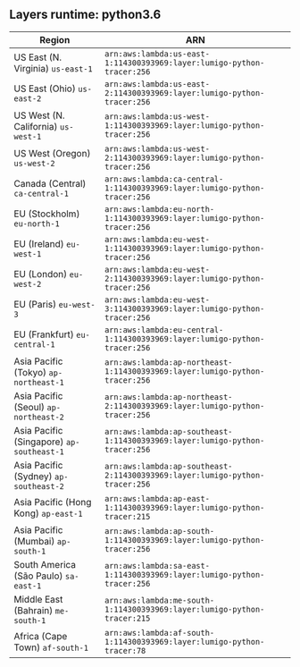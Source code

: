 Layers runtime: python3.6
----
| Region | ARN |
| --- | --- |
|US East (N. Virginia)  `us-east-1`|`arn:aws:lambda:us-east-1:114300393969:layer:lumigo-python-tracer:256`|
|US East (Ohio)  `us-east-2`|`arn:aws:lambda:us-east-2:114300393969:layer:lumigo-python-tracer:256`|
|US West (N. California)  `us-west-1`|`arn:aws:lambda:us-west-1:114300393969:layer:lumigo-python-tracer:256`|
|US West (Oregon)  `us-west-2`|`arn:aws:lambda:us-west-2:114300393969:layer:lumigo-python-tracer:256`|
|Canada (Central)  `ca-central-1`|`arn:aws:lambda:ca-central-1:114300393969:layer:lumigo-python-tracer:256`|
|EU (Stockholm)  `eu-north-1`|`arn:aws:lambda:eu-north-1:114300393969:layer:lumigo-python-tracer:256`|
|EU (Ireland)  `eu-west-1`|`arn:aws:lambda:eu-west-1:114300393969:layer:lumigo-python-tracer:256`|
|EU (London)  `eu-west-2`|`arn:aws:lambda:eu-west-2:114300393969:layer:lumigo-python-tracer:256`|
|EU (Paris)  `eu-west-3`|`arn:aws:lambda:eu-west-3:114300393969:layer:lumigo-python-tracer:256`|
|EU (Frankfurt)  `eu-central-1`|`arn:aws:lambda:eu-central-1:114300393969:layer:lumigo-python-tracer:256`|
|Asia Pacific (Tokyo)  `ap-northeast-1`|`arn:aws:lambda:ap-northeast-1:114300393969:layer:lumigo-python-tracer:256`|
|Asia Pacific (Seoul)  `ap-northeast-2`|`arn:aws:lambda:ap-northeast-2:114300393969:layer:lumigo-python-tracer:256`|
|Asia Pacific (Singapore)  `ap-southeast-1`|`arn:aws:lambda:ap-southeast-1:114300393969:layer:lumigo-python-tracer:256`|
|Asia Pacific (Sydney)  `ap-southeast-2`|`arn:aws:lambda:ap-southeast-2:114300393969:layer:lumigo-python-tracer:256`|
|Asia Pacific (Hong Kong)  `ap-east-1`|`arn:aws:lambda:ap-east-1:114300393969:layer:lumigo-python-tracer:215`|
|Asia Pacific (Mumbai)  `ap-south-1`|`arn:aws:lambda:ap-south-1:114300393969:layer:lumigo-python-tracer:256`|
|South America (São Paulo)  `sa-east-1`|`arn:aws:lambda:sa-east-1:114300393969:layer:lumigo-python-tracer:256`|
|Middle East (Bahrain)  `me-south-1`|`arn:aws:lambda:me-south-1:114300393969:layer:lumigo-python-tracer:215`|
|Africa (Cape Town)  `af-south-1`|`arn:aws:lambda:af-south-1:114300393969:layer:lumigo-python-tracer:78`|
